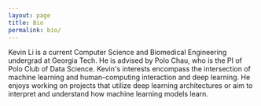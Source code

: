 ```yaml
---
layout: page
title: Bio
permalink: bio/
---
```


Kevin Li is a current Computer Science and Biomedical Engineering undergrad at Georgia Tech. He is advised by Polo Chau, who is the PI of Polo Club of Data Science. Kevin's interests encompass the intersection of machine learning and human-computing interaction and deep learning. He enjoys working on projects that utilize deep learning architectures or aim to interpret and understand how machine learning models learn.
